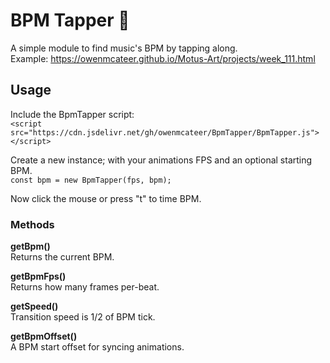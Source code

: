 # BPM Tapper 🥁
A simple module to find music's BPM by tapping along.  
Example: https://owenmcateer.github.io/Motus-Art/projects/week_111.html

## Usage
Include the BpmTapper script:  
`<script src="https://cdn.jsdelivr.net/gh/owenmcateer/BpmTapper/BpmTapper.js"></script>`


Create a new instance; with your animations FPS
and an optional starting BPM.  
`const bpm = new BpmTapper(fps, bpm);`

Now click the mouse or press "t" to time BPM.

### Methods
**getBpm()**  
Returns the current BPM.

**getBpmFps()**  
Returns how many frames per-beat.

**getSpeed()**  
Transition speed is 1/2 of BPM tick.

**getBpmOffset()**   
A BPM start offset for syncing animations.
